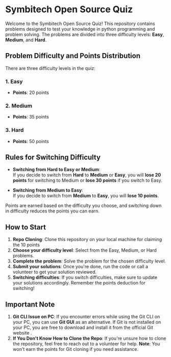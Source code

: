# Symbitech Open Source Quiz

Welcome to the Symbitech Open Source Quiz! This repository contains problems designed to test your knowledge in python programming and problem solving. The problems are divided into three difficulty levels: **Easy**, **Medium**, and **Hard**.

## Problem Difficulty and Points Distribution

There are three difficulty levels in the quiz:

### 1. Easy
- **Points**: 20 points

### 2. Medium
- **Points**: 35 points

### 3. Hard
- **Points**: 50 points

## Rules for Switching Difficulty

- **Switching from Hard to Easy or Medium**:  
  If you decide to switch from **Hard** to **Medium** or **Easy**, you will **lose 20 points** for switching to Medium or **lose 30 points** if you switch to Easy.

- **Switching from Medium to Easy**:  
  If you decide to switch from **Medium** to **Easy**, you will **lose 10 points**.

Points are earned based on the difficulty you choose, and switching down in difficulty reduces the points you can earn.

## How to Start

1. **Repo Cloning**: Clone this repository on your local machine for claiming the 10 points
2. **Choose your difficulty level**: Select from the Easy, Medium, or Hard problems.
3. **Complete the problem**: Solve the problem for the chosen difficulty level.
4. **Submit your solutions**: Once you're done, run the code or call a volunteer to get your solution reviewed.
5. **Switching difficulties**: If you switch difficulties, make sure to update your solutions accordingly. Remember the points deduction for switching!

## Important Note

1. **Git CLI Issue on PC**: If you encounter errors while using the Git CLI on your PC, you can use **Git GUI** as an alternative. If Git is not installed on your PC, you are free to download and install it from the official Git website .
2. **If You Don't Know How to Clone the Repo**: If you're unsure how to clone the repository, feel free to reach out to a volunteer for help. **Note**: You won't earn the points for Git cloning if you need assistance.



